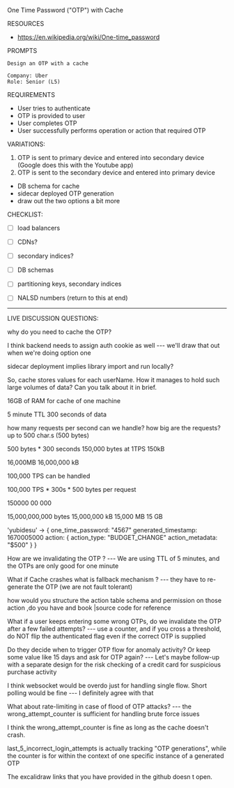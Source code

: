 


One Time Password ("OTP") with Cache



RESOURCES
- https://en.wikipedia.org/wiki/One-time_password






PROMPTS
```
Design an OTP with a cache

Company: Uber
Role: Senior (L5)
```







REQUIREMENTS
- User tries to authenticate
- OTP is provided to user
- User completes OTP
- User successfully performs operation or action that required OTP





VARIATIONS:
1. OTP is sent to primary device and entered into secondary device (Google does this with the Youtube app)
2. OTP is sent to the secondary device and entered into primary device





- DB schema for cache
- sidecar deployed OTP generation
- draw out the two options a bit more








CHECKLIST:
- [ ] load balancers
- [ ] CDNs?
- [ ] secondary indices?
- [ ] DB schemas
- [ ] partitioning keys, secondary indices
- [ ] NALSD numbers (return to this at end)













--------------------
LIVE DISCUSSION QUESTIONS:



why do you need to cache the OTP?





I think backend needs to assign auth cookie as well
\---
we'll draw that out when we're doing option one




sidecar deployment implies library import and run locally?






So, cache stores values for each userName. How it manages to hold such large volumes of data? Can you talk about it in brief.


16GB of RAM for cache of one machine

5 minute TTL
300 seconds of data

how many requests per second can we handle?
how big are the requests? up to 500 char.s (500 bytes)

500 bytes * 300 seconds
150,000 bytes at 1TPS
150kB


16,000MB
16,000,000 kB

100,000 TPS can be handled

100,000 TPS * 300s * 500 bytes per request

150000 00 000

15,000,000,000 bytes
15,000,000 kB
15,000 MB
15 GB






'yubidesu' -> {
     one_time_password: "4567"
     generated_timestamp: 1670005000
     action: {
         action_type: "BUDGET_CHANGE"
         action_metadata: "$500"
     }
}








How are we invalidating the OTP ?
\---
We are using TTL of 5 minutes, and the OTPs are only good for one minute



What if Cache crashes what is fallback mechanism ?
\---
they have to re-generate the OTP (we are not fault tolerant)








how would you structure the action table schema and permission on those action ,do you have and book |source code for reference







What if a user keeps entering some wrong OTPs, do we invalidate the OTP after a few failed attempts?
\---
use a counter, and if you cross a threshold, do NOT flip the authenticated flag even if the correct OTP is supplied




Do they decide when to trigger OTP flow for anomaly activity? Or keep some value like 15 days and ask for OTP again?
\---
Let's maybe follow-up with a separate design for the risk checking of a credit card for suspicious purchase activity





I think websocket would be overdo just for handling single flow. Short polling would be fine
\---
I definitely agree with that






What about rate-limiting in case of flood of OTP attacks?
\---
the wrong_attempt_counter is sufficient for handling brute force issues





I think the wrong_attempt_counter is fine as long as the cache doesn't crash.

last_5_incorrect_login_attempts is actually tracking "OTP generations", while the counter is for within the context of one specific instance of a generated OTP








The excalidraw links that you have provided in the github doesn t open.




































